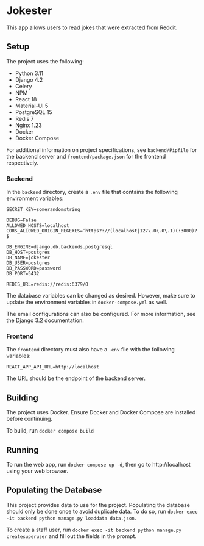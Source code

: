 # Jokester
This app allows users to read jokes that were extracted from Reddit. 

## Setup
The project uses the following:
- Python 3.11
- Django 4.2
- Celery
- NPM
- React 18
- Material-UI 5
- PostgreSQL 15
- Redis 7
- Nginx 1.23
- Docker
- Docker Compose

For additional information on project specifications, see 
```backend/Pipfile``` for the backend server and 
```frontend/package.json``` for the frontend respectively.

### Backend
In the ```backend``` directory, create a ```.env``` file 
that contains the following environment variables:

```
SECRET_KEY=somerandomstring

DEBUG=False
ALLOWED_HOSTS=localhost
CORS_ALLOWED_ORIGIN_REGEXES=^https?://(localhost|127\.0\.0\.1)(:3000)?$

DB_ENGINE=django.db.backends.postgresql
DB_HOST=postgres
DB_NAME=jokester
DB_USER=postgres
DB_PASSWORD=password
DB_PORT=5432

REDIS_URL=redis://redis:6379/0
```

The database variables can be changed as desired. 
However, make sure to update the environment variables in 
```docker-compose.yml``` as well.

The email configurations can also be configured. 
For more information, see the Django 3.2 documentation.

### Frontend
The ```frontend``` directory must also have a ```.env``` file 
with the following variables:
```
REACT_APP_API_URL=http://localhost
```
The URL should be the endpoint of the backend server.

## Building
The project uses Docker. Ensure Docker and Docker Compose are installed 
before continuing.

To build, run ```docker compose build```


## Running
To run the web app, run ```docker compose up -d```, then 
go to http://localhost using your web browser.


## Populating the Database
This project provides data to use for the project.
Populating the database should only be done once to avoid duplicate data. 
To do so, run ```docker exec -it backend python manage.py loaddata data.json```.

To create a staff user, run ```docker exec -it backend python manage.py createsuperuser```
and fill out the fields in the prompt.
